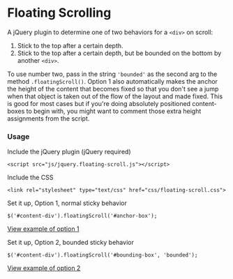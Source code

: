 # Floating Scrolling

A jQuery plugin to determine one of two behaviors for a ``<div>`` on scroll:
  1. Stick to the top after a certain depth.
  2. Stick to the top after a certain depth, but be bounded on the bottom by another ``<div>``. 

To use number two, pass in the string ``'bounded'`` as the second arg to the method ``.floatingScroll()``.
Option 1 also automatically makes the anchor the height of the content that becomes fixed so that you don't see a jump when that object is taken out of the flow of the layout and made fixed. This is good for most cases but if you're doing absolutely positioned content-boxes to begin with, you might want to comment those extra height assignments from the script.

### Usage

Include the jQuery plugin (jQuery required)

````
<script src="js/jquery.floating-scroll.js"></script>
````

Include the CSS 

````
<link rel="stylesheet" type="text/css" href="css/floating-scroll.css">
````

Set it up, Option 1, normal sticky behavior

````
$('#content-div').floatingScroll('#anchor-box');
````

<a href="http://mhkeller.github.io/floating-scroll/anchor-behavior.html" target="_blank">View example of option 1</a>

Set it up, Option 2, bounded sticky behavior

````
$('#content-div').floatingScroll('#bounding-box', 'bounded');
````

<a href="http://mhkeller.github.io/floating-scroll/bounded-behavior.html" target="_blank">View example of option 2</a>

